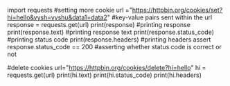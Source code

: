 import requests
#setting more cookie
url ="https://httpbin.org/cookies/set?hi=hello&vysh=vyshu&data1=data2" #key-value pairs sent within the url
response = requests.get(url)
print(response) #printing response
print(response.text) #printing response text
print(response.status_code)   #printing status code
print(response.headers)    #printing headers
assert response.status_code == 200  #asserting whether status code is correct or not

#delete cookies
url="https://httpbin.org/cookies/delete?hi=hello"
hi = requests.get(url)
print(hi.text)
print(hi.status_code)
print(hi.headers)






